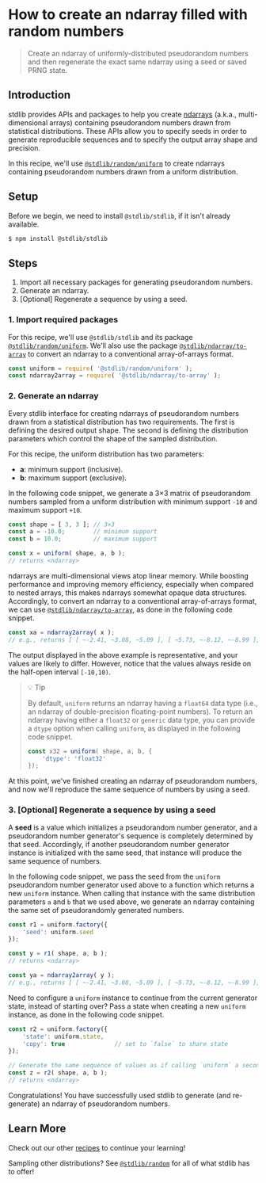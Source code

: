 <!--

@license Apache-2.0

Copyright (c) 2025 The Stdlib Authors.

Licensed under the Apache License, Version 2.0 (the "License");
you may not use this file except in compliance with the License.
You may obtain a copy of the License at

   http://www.apache.org/licenses/LICENSE-2.0

Unless required by applicable law or agreed to in writing, software
distributed under the License is distributed on an "AS IS" BASIS,
WITHOUT WARRANTIES OR CONDITIONS OF ANY KIND, either express or implied.
See the License for the specific language governing permissions and
limitations under the License.

-->

# How to create an ndarray filled with random numbers

> Create an ndarray of uniformly-distributed pseudorandom numbers and then regenerate the exact same ndarray using a seed or saved PRNG state.

## Introduction

stdlib provides APIs and packages to help you create [ndarrays][@stdlib/ndarray/ctor] (a.k.a., multi-dimensional arrays) containing pseudorandom numbers drawn from statistical distributions. These APIs allow you to specify seeds in order to generate reproducible sequences and to specify the output array shape and precision.

In this recipe, we'll use [`@stdlib/random/uniform`][@stdlib/random/uniform] to create ndarrays containing pseudorandom numbers drawn from a uniform distribution.

## Setup

Before we begin, we need to install `@stdlib/stdlib`, if it isn't already available.

```bash
$ npm install @stdlib/stdlib
```

## Steps

1.  Import all necessary packages for generating pseudorandom numbers.
2.  Generate an ndarray.
3.  \[Optional] Regenerate a sequence by using a seed.

### 1. Import required packages

For this recipe, we'll use `@stdlib/stdlib` and its package [`@stdlib/random/uniform`][@stdlib/random/uniform]. We'll also use the package [`@stdlib/ndarray/to-array`][@stdlib/ndarray/to-array] to convert an ndarray to a conventional array-of-arrays format.

```javascript
const uniform = require( '@stdlib/random/uniform' );
const ndarray2array = require( '@stdlib/ndarray/to-array' );
```

### 2. Generate an ndarray

Every stdlib interface for creating ndarrays of pseudorandom numbers drawn from a statistical distribution has two requirements. The first is defining the desired output shape. The second is defining the distribution parameters which control the shape of the sampled distribution.

For this recipe, the uniform distribution has two parameters:

-   **a**: minimum support (inclusive).
-   **b**: maximum support (exclusive).

In the following code snippet, we generate a 3×3 matrix of pseudorandom numbers sampled from a uniform distribution with minimum support `-10` and maximum support `+10`.

```javascript
const shape = [ 3, 3 ]; // 3×3
const a = -10.0;        // minimum support
const b = 10.0;         // maximum support

const x = uniform( shape, a, b );
// returns <ndarray>
```

ndarrays are multi-dimensional views atop linear memory. While boosting performance and improving memory efficiency, especially when compared to nested arrays, this makes ndarrays somewhat opaque data structures. Accordingly, to convert an ndarray to a conventional array-of-arrays format, we can use [`@stdlib/ndarray/to-array`][@stdlib/ndarray/to-array], as done in the following code snippet.

```javascript
const xa = ndarray2array( x );
// e.g., returns [ [ ~-2.41, ~3.08, ~5.09 ], [ ~5.73, ~-8.12, ~-8.99 ], [ ~0.11, ~-6.69, ~4.79 ] ]
```

The output displayed in the above example is representative, and your values are likely to differ. However, notice that the values always reside on the half-open interval `[-10,10)`.

> 💡 Tip
>
> By default, `uniform` returns an ndarray having a `float64` data type (i.e., an ndarray of double-precision floating-point numbers). To return an ndarray having either a `float32` or `generic` data type, you can provide a `dtype` option when calling `uniform`, as displayed in the following code snippet.
>
> ```javascript
> const x32 = uniform( shape, a, b, {
>     'dtype': 'float32'
> });
> ```

At this point, we've finished creating an ndarray of pseudorandom numbers, and now we'll reproduce the same sequence of numbers by using a seed.

### 3. \[Optional] Regenerate a sequence by using a seed

A **seed** is a value which initializes a pseudorandom number generator, and a pseudorandom number generator's sequence is completely determined by that seed. Accordingly, if another pseudorandom number generator instance is initialized with the same seed, that instance will produce the same sequence of numbers.

In the following code snippet, we pass the seed from the `uniform` pseudorandom number generator used above to a function which returns a new `uniform` instance. When calling that instance with the same distribution parameters `a` and `b` that we used above, we generate an ndarray containing the same set of pseudorandomly generated numbers.

```javascript
const r1 = uniform.factory({
    'seed': uniform.seed
});

const y = r1( shape, a, b );
// returns <ndarray>

const ya = ndarray2array( y );
// e.g., returns [ [ ~-2.41, ~3.08, ~5.09 ], [ ~5.73, ~-8.12, ~-8.99 ], [ ~0.11, ~-6.69, ~4.79 ] ]
```

Need to configure a `uniform` instance to continue from the current generator state, instead of starting over? Pass a state when creating a new `uniform` instance, as done in the following code snippet.

```javascript
const r2 = uniform.factory({
    'state': uniform.state,
    'copy': true              // set to `false` to share state
});

// Generate the same sequence of values as if calling `uniform` a second time:
const z = r2( shape, a, b );
// returns <ndarray>
```

Congratulations! You have successfully used stdlib to generate (and re-generate) an ndarray of pseudorandom numbers.

## Learn More

Check out our other [recipes][stdlib-user-guides-recipes] to continue your learning!

Sampling other distributions? See [`@stdlib/random`][@stdlib/random] for all of what stdlib has to offer!

<!-- links -->

<section class="links">

[@stdlib/random]: https://github.com/stdlib-js/stdlib/tree/develop/lib/node_modules/%40stdlib/random

[@stdlib/random/uniform]: https://github.com/stdlib-js/stdlib/tree/develop/lib/node_modules/%40stdlib/random/uniform

[@stdlib/ndarray/ctor]: https://github.com/stdlib-js/stdlib/tree/develop/lib/node_modules/%40stdlib/ndarray/ctor

[@stdlib/ndarray/to-array]: https://github.com/stdlib-js/stdlib/tree/develop/lib/node_modules/%40stdlib/ndarray/to-array

[stdlib-user-guides-recipes]: https://github.com/stdlib-js/stdlib/tree/develop/docs/user-guides/recipes

</section>

<!-- /.links -->
